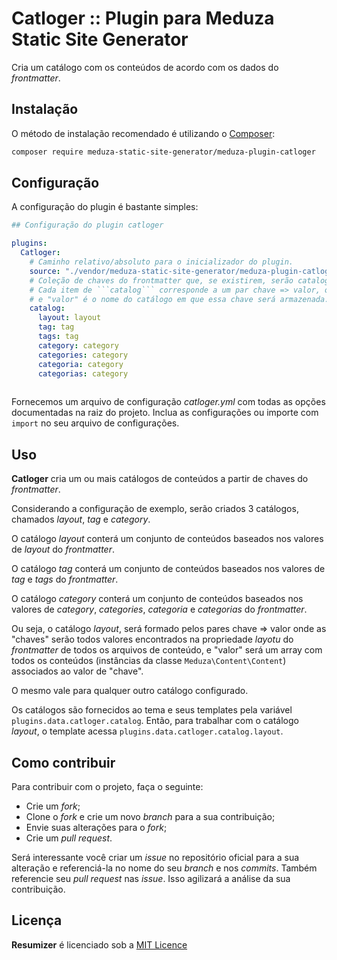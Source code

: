 # Catloger :: Plugin para Meduza Static Site Generator

Cria um catálogo com os conteúdos de acordo com os dados do *frontmatter*.

## Instalação
O método de instalação recomendado é utilizando o [Composer](https://getcomposer.org):

```sh
composer require meduza-static-site-generator/meduza-plugin-catloger
```

## Configuração
A configuração do plugin é bastante simples:

```yaml
## Configuração do plugin catloger

plugins:
  Catloger:
    # Caminho relativo/absoluto para o inicializador do plugin.
    source: "./vendor/meduza-static-site-generator/meduza-plugin-catloger/Catloger.php"
    # Coleção de chaves do frontmatter que, se existirem, serão catalogadas.
    # Cada item de ```catalog``` corresponde a um par chave => valor, onde "chave" é a chave do frontmatter a ser catalogada 
    # e "valor" é o nome do catálogo em que essa chave será armazenada.
    catalog:
      layout: layout
      tag: tag
      tags: tag
      category: category
      categories: category
      categoria: category
      categorias: category
    
```

Fornecemos um arquivo de configuração *catloger.yml* com todas as opções documentadas na raiz do projeto. Inclua as configurações ou importe com ```import``` no seu arquivo de configurações.

## Uso
**Catloger** cria um ou mais catálogos de conteúdos a partir de chaves do *frontmatter*.

Considerando a configuração de exemplo, serão criados 3 catálogos, chamados *layout*, *tag* e *category*.

O catálogo *layout* conterá um conjunto de conteúdos baseados nos valores de *layout* do *frontmatter*.

O catálogo *tag* conterá um conjunto de conteúdos baseados nos valores de *tag* e *tags* do *frontmatter*.

O catálogo *category* conterá um conjunto de conteúdos baseados nos valores de *category*, *categories*, *categoria* e *categorias* do *frontmatter*.

Ou seja, o catálogo *layout*, será formado pelos pares chave => valor onde as "chaves" serão todos valores encontrados na propriedade *layotu* do *frontmatter* de todos os arquivos de conteúdo, e "valor" será um array com todos os conteúdos (instâncias da classe ```Meduza\Content\Content```) associados ao valor de "chave".

O mesmo vale para qualquer outro catálogo configurado.

Os catálogos são fornecidos ao tema e seus templates pela variável ```plugins.data.catloger.catalog```. Então, para trabalhar com o catálogo *layout*, o template acessa ```plugins.data.catloger.catalog.layout```.


## Como contribuir
Para contribuir com o projeto, faça o seguinte:

- Crie um *fork*;
- Clone o *fork* e crie um novo *branch* para a sua contribuição;
- Envie suas alterações para o *fork*;
- Crie um *pull request*.

Será interessante você criar um *issue* no repositório oficial para a sua alteração e referenciá-la no nome do seu *branch* e nos *commits*. Também referencie seu *pull request* nas *issue*. Isso agilizará a análise da sua contribuição.

## Licença

**Resumizer** é licenciado sob a [MIT Licence](https://github.com/meduza-static-site-generator/meduza-plugin-catloger/blob/main/LICENSE)
